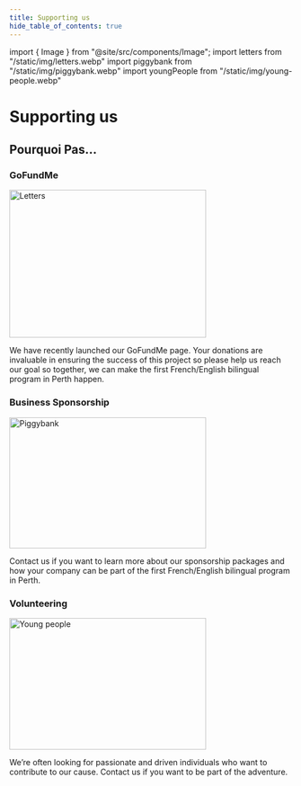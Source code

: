 ```yaml
---
title: Supporting us
hide_table_of_contents: true
---
```


import { Image } from "@site/src/components/Image";
import letters from "/static/img/letters.webp"
import piggybank from "/static/img/piggybank.webp"
import youngPeople from "/static/img/young-people.webp"

# Supporting us

<div className="frame frameSecondary">

## Pourquoi Pas…

</div>

### GoFundMe

<Image src={letters} alt="Letters" width="350px" height="263px" />

We have recently launched our GoFundMe page. Your donations are invaluable in ensuring the success of this project so please help us reach our goal so together, we can make the first French/English bilingual program in Perth happen.

### Business Sponsorship

<Image src={piggybank} alt="Piggybank" width="350px" height="233px" />

Contact us if you want to learn more about our sponsorship packages and how your company can be part of the first French/English bilingual program in Perth.

### Volunteering

<Image src={youngPeople} alt="Young people" width="350px" height="234px" />

We’re often looking for passionate and driven individuals who want to contribute to our cause. Contact us if you want to be part of the adventure.

